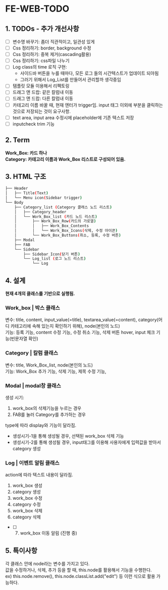 # FE-WEB-TODO

## 1. TODOs - 추가 개선사항
- [ ] 변수명 바꾸기: 좀더 직관적이고, 일관성 있게
- [ ] Css 정리하기: border, background 수정
- [ ] Css 정리하기: 중복 제거(cascading활용)
- [ ] Css 정리하기: css파일 나누기
- [ ] Log class의 time 로직 구현: 
    - 사이드바 버튼을 누를 때마다, 모든 로그 들의 시간텍스트가 업데이트 되야됨
    - 그러기 위해서 Log_List를 만들어서 관리할까 생각중임
- [ ] 템플릿 모듈 이용해서 리펙토링
- [ ] 드래그 앤 드랍: 같은 칼럼내 이동
- [ ] 드래그 앤 드랍: 다른 칼럼내 이동
- [ ] 카테고리 이름 바꿀 때, 현재 엔터가 trigger임. input 태그 이외에 부분을 클릭하는 것으로 저장되는 것이 요구사항.
- [ ] text area, input area 수정시에 placeholder에 기존 텍스트 저장
- [ ] inputcheck trim 기능
## 2. Term
**Work_Box: 카드 하나**  
**Category: 카테고리 이름과 Work_Box 리스트로 구성되어 있음.**  

## 3. HTML 구조
```bash
├── Header
│   ├── Title(Text)
│   └── Menu icon(Sidebar trigger)
└── Body
    ├── Category_list (Category 클래스 노드 리스트)
    │   ├── Category_header
    │   └── Work_Box_list (카드 노드 리스트)
    │       ├── Work_Box_Row(카드의 가로열)
    │       │   ├── Work_Box_Contents
    │       │   └── Work_Box_Icons(삭제, 수정 아이콘)
    │       └── Work_Box_Buttons(취소, 등록, 수정 버튼)
    ├── Modal
    ├── FAB
    └── Sidebar
        ├── Sidebar_Icon(닫기 버튼)
        └── Log_list (로그 노드 리스트)
            └── Log
``` 

## 4. 설계
**현재 4개의 클래스를 기반으로 실행됨.**

### Work_box | 박스 클래스
변수: title, content, input_value(=title), textarea_value(=content), category(어디 카테고리에 속해 있는지 확인하기 위해), node(본인의 노드)  
기능: 등록 기능, content 수정 기능, 수정 취소 기능, 삭제 버튼 hover, input 체크 기능(빈문자열 확인)  


### Category | 칼럼 클래스
변수: title, Work_Box_list, node(본인의 노드)  
기능: Work_Box 추가 기능, 삭제 기능, 제목 수정 기능,  


### Modal | modal창 클래스  
생성 시기:   
1. work_box의 삭제기능을 누르는 경우
2. FAB를 눌러 Category를 추가하는 경우


type에 따라 display와 기능이 달라짐.
- 생성시기-1을 통해 생성될 경우, 선택된 work_box 삭제 기능
- 생성시기-2를 통해 생성될 경우, input태그를 이용해 사용자에게 입력값을 받아서 category 생성  


### Log | 이벤트 알림 클래스
action에 따라 텍스트 내용이 달라짐.
1. work_box 생성
2. category 생성
3. work_box 수정
4. category 수정
5. work_box 삭제
6. category 삭제
- [ ] 7.  work_box 이동 알림 (진행 중)

## 5. 특이사항
각 클래스 안에 node라는 변수를 가지고 있다.  
값을 수정하거나, 삭제, 추가 등을 할 때, this.node를 활용해서 기능을 수행한다.  
ex) this.node.remove(), this.node.classList.add("edit") 등 이런 식으로 활용 가능하다.
